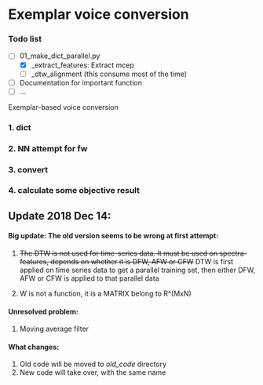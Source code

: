 # Exemplar voice conversion

### Todo list

- [ ] 01_make_dict_parallel.py
    + [x] _extract_features: Extract mcep
    + [ ] _dtw_alignment (this consume most of the time)

- [ ] Documentation for important function
- [ ] ...

Exemplar-based voice conversion  
### 1. dict  
### 2. NN attempt for fw  
### 3. convert  
### 4. calculate some objective result

## Update 2018 Dec 14:
#### Big update: The old version seems to be wrong at first attempt: 
1. <del>The DTW is not used for time-series data. It must be used on spectra-features, depends on whether it is DFW, AFW or CFW</del> DTW is first applied on time series data to get a parallel training set, then either DFW, AFW or CFW is applied to that parallel data

2. W is not a function, it is a MATRIX belong to R^(MxN)

#### Unresolved problem:
1. Moving average filter

#### What changes:
1. Old code will  be moved to *old_code* directory
2. New code will take over, with the same name
